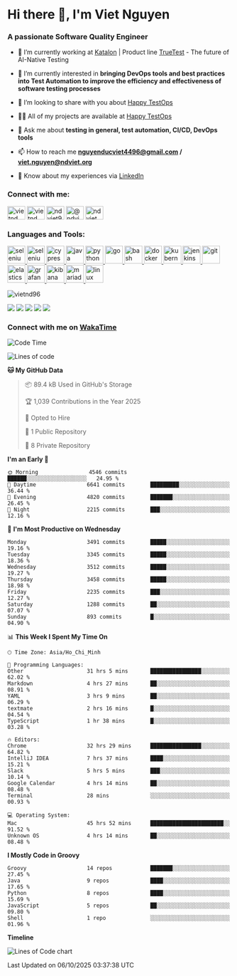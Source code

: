 <h1 align="left">Hi there 👋, I'm Viet Nguyen</h1>
<h3 align="left">A passionate Software Quality Engineer</h3>

- 🔭 I’m currently working at [Katalon](https://katalon.com/) | Product line [TrueTest](https://katalon.com/truetest) - The future of AI-Native Testing

- 🌱 I’m currently interested in **bringing DevOps tools and best practices into Test Automation to improve the
  efficiency and effectiveness of software testing processes**

- 👯 I’m looking to share with you about [Happy TestOps](https://github.com/ndviet)

- 👨‍💻 All of my projects are available at [Happy TestOps](https://github.com/ndviet)

- 💬 Ask me about **testing in general, test automation, CI/CD, DevOps tools**

- 📫 How to reach me **nguyenducviet4496@gmail.com / viet.nguyen@ndviet.org**

- 📄 Know about my experiences via [LinkedIn](https://www.linkedin.com/in/vietnd96/)

<h3 align="left">Connect with me:</h3>
<p align="left">
<a href="https://linkedin.com/in/vietnd96" target="blank"><img align="center" src="https://raw.githubusercontent.com/rahuldkjain/github-profile-readme-generator/master/src/images/icons/Social/linked-in-alt.svg" alt="vietnd" height="30" width="40" /></a>
<a href="https://fb.com/vietnd96" target="blank"><img align="center" src="https://raw.githubusercontent.com/rahuldkjain/github-profile-readme-generator/master/src/images/icons/Social/facebook.svg" alt="vietnd" height="30" width="40" /></a>
<a href="https://instagram.com/vietnd96" target="blank"><img align="center" src="https://raw.githubusercontent.com/rahuldkjain/github-profile-readme-generator/master/src/images/icons/Social/instagram.svg" alt="ndviet96" height="30" width="40" /></a>
<a href="https://medium.com/@ndviet" target="blank"><img align="center" src="https://raw.githubusercontent.com/rahuldkjain/github-profile-readme-generator/master/src/images/icons/Social/medium.svg" alt="@ndviet" height="30" width="40" /></a>
<a href="https://dev.to/ndviet" target="blank"><img align="center" src="https://raw.githubusercontent.com/rahuldkjain/github-profile-readme-generator/master/src/images/icons/Social/devto.svg" alt="ndviet" height="30" width="40" /></a>
</p>

<h3 align="left">Languages and Tools:</h3>
<p align="left">  
  <a href="https://www.selenium.dev" target="_blank" rel="noreferrer"> <img src="https://raw.githubusercontent.com/SeleniumHQ/docker-selenium/trunk/logo.png" alt="selenium" width="40" height="40"/> </a> 
  <a href="https://playwright.dev" target="_blank" rel="noreferrer"> <img src="https://playwright.dev/img/playwright-logo.svg" alt="selenium" width="40" height="40"/> </a>  
  <a href="https://www.cypress.io" target="_blank" rel="noreferrer"> <img src="https://avatars.githubusercontent.com/u/8908513" alt="cypress" width="40" height="40"/> </a> 
  <a href="https://www.java.com" target="_blank" rel="noreferrer"> <img src="https://raw.githubusercontent.com/devicons/devicon/master/icons/java/java-original.svg" alt="java" width="40" height="40"/> </a>
  <a href="https://www.python.org" target="_blank" rel="noreferrer"> <img src="https://raw.githubusercontent.com/devicons/devicon/master/icons/python/python-original.svg" alt="python" width="40" height="40"/> </a>
  <a href="https://golang.org" target="_blank" rel="noreferrer"> <img src="https://raw.githubusercontent.com/devicons/devicon/master/icons/go/go-original.svg" alt="go" width="40" height="40"/> </a> 
  <a href="https://www.gnu.org/software/bash/" target="_blank" rel="noreferrer"> <img src="https://www.vectorlogo.zone/logos/gnu_bash/gnu_bash-icon.svg" alt="bash" width="40" height="40"/> </a>
  <a href="https://www.docker.com/" target="_blank" rel="noreferrer"> <img src="https://raw.githubusercontent.com/devicons/devicon/master/icons/docker/docker-original-wordmark.svg" alt="docker" width="40" height="40"/> </a>  
  <a href="https://kubernetes.io" target="_blank" rel="noreferrer"> <img src="https://www.vectorlogo.zone/logos/kubernetes/kubernetes-icon.svg" alt="kubernetes" width="40" height="40"/> </a>  
  <a href="https://www.jenkins.io" target="_blank" rel="noreferrer"> <img src="https://www.vectorlogo.zone/logos/jenkins/jenkins-icon.svg" alt="jenkins" width="40" height="40"/> </a> 
  <a href="https://git-scm.com/" target="_blank" rel="noreferrer"> <img src="https://www.vectorlogo.zone/logos/git-scm/git-scm-icon.svg" alt="git" width="40" height="40"/> </a> 
  <a href="https://www.elastic.co" target="_blank" rel="noreferrer"> <img src="https://www.vectorlogo.zone/logos/elastic/elastic-icon.svg" alt="elasticsearch" width="40" height="40"/> </a> 
  <a href="https://grafana.com" target="_blank" rel="noreferrer"> <img src="https://www.vectorlogo.zone/logos/grafana/grafana-icon.svg" alt="grafana" width="40" height="40"/> </a> 
  <a href="https://www.elastic.co/kibana" target="_blank" rel="noreferrer"> <img src="https://www.vectorlogo.zone/logos/elasticco_kibana/elasticco_kibana-icon.svg" alt="kibana" width="40" height="40"/> </a>
  <a href="https://mariadb.org/" target="_blank" rel="noreferrer"> <img src="https://www.vectorlogo.zone/logos/mariadb/mariadb-icon.svg" alt="mariadb" width="40" height="40"/> </a> 
  <a href="https://www.linux.org/" target="_blank" rel="noreferrer"> <img src="https://raw.githubusercontent.com/devicons/devicon/master/icons/linux/linux-original.svg" alt="linux" width="40" height="40"/> </a> 
</p>

<p align="left"> <img src="https://komarev.com/ghpvc/?username=vietnd96&label=GitHub%20Profile%20Views&color=0e75b6&style=flat" alt="vietnd96" /> </p>

[![](https://raw.githubusercontent.com/vietnd96/vietnd96/main/profile-summary-card-output/github/0-profile-details.svg)](#)
[![](https://raw.githubusercontent.com/vietnd96/vietnd96/main/profile-summary-card-output/github/1-repos-per-language.svg)](#)
[![](https://raw.githubusercontent.com/vietnd96/vietnd96/main/profile-summary-card-output/github/2-most-commit-language.svg)](#)
[![](https://raw.githubusercontent.com/vietnd96/vietnd96/main/profile-summary-card-output/github/3-stats.svg)](#)
[![](https://raw.githubusercontent.com/vietnd96/vietnd96/main/profile-summary-card-output/github/4-productive-time.svg)](#)

<h3 align="left">Connect with me on <a href="https://wakatime.com/@vietnd96" target="_blank" rel="noreferrer">
WakaTime</a> </h3>

<!--START_SECTION:waka-->
![Code Time](http://img.shields.io/badge/Code%20Time-3%2C645%20hrs%2028%20mins-blue)

![Lines of code](https://img.shields.io/badge/From%20Hello%20World%20I%27ve%20Written-8.1%20million%20lines%20of%20code-blue)

**🐱 My GitHub Data** 

> 📦 89.4 kB Used in GitHub's Storage 
 > 
> 🏆 1,039 Contributions in the Year 2025
 > 
> 💼 Opted to Hire
 > 
> 📜 1 Public Repository 
 > 
> 🔑 8 Private Repository 
 > 
**I'm an Early 🐤** 

```text
🌞 Morning                4546 commits        ██████░░░░░░░░░░░░░░░░░░░   24.95 % 
🌆 Daytime                6641 commits        █████████░░░░░░░░░░░░░░░░   36.44 % 
🌃 Evening                4820 commits        ███████░░░░░░░░░░░░░░░░░░   26.45 % 
🌙 Night                  2215 commits        ███░░░░░░░░░░░░░░░░░░░░░░   12.16 % 
```
📅 **I'm Most Productive on Wednesday** 

```text
Monday                   3491 commits        █████░░░░░░░░░░░░░░░░░░░░   19.16 % 
Tuesday                  3345 commits        █████░░░░░░░░░░░░░░░░░░░░   18.36 % 
Wednesday                3512 commits        █████░░░░░░░░░░░░░░░░░░░░   19.27 % 
Thursday                 3458 commits        █████░░░░░░░░░░░░░░░░░░░░   18.98 % 
Friday                   2235 commits        ███░░░░░░░░░░░░░░░░░░░░░░   12.27 % 
Saturday                 1288 commits        ██░░░░░░░░░░░░░░░░░░░░░░░   07.07 % 
Sunday                   893 commits         █░░░░░░░░░░░░░░░░░░░░░░░░   04.90 % 
```


📊 **This Week I Spent My Time On** 

```text
🕑︎ Time Zone: Asia/Ho_Chi_Minh

💬 Programming Languages: 
Other                    31 hrs 5 mins       ████████████████░░░░░░░░░   62.02 % 
Markdown                 4 hrs 27 mins       ██░░░░░░░░░░░░░░░░░░░░░░░   08.91 % 
YAML                     3 hrs 9 mins        ██░░░░░░░░░░░░░░░░░░░░░░░   06.29 % 
textmate                 2 hrs 16 mins       █░░░░░░░░░░░░░░░░░░░░░░░░   04.54 % 
TypeScript               1 hr 38 mins        █░░░░░░░░░░░░░░░░░░░░░░░░   03.28 % 

🔥 Editors: 
Chrome                   32 hrs 29 mins      ████████████████░░░░░░░░░   64.82 % 
IntelliJ IDEA            7 hrs 37 mins       ████░░░░░░░░░░░░░░░░░░░░░   15.21 % 
Slack                    5 hrs 5 mins        ███░░░░░░░░░░░░░░░░░░░░░░   10.14 % 
Google Calendar          4 hrs 14 mins       ██░░░░░░░░░░░░░░░░░░░░░░░   08.48 % 
Terminal                 28 mins             ░░░░░░░░░░░░░░░░░░░░░░░░░   00.93 % 

💻 Operating System: 
Mac                      45 hrs 52 mins      ███████████████████████░░   91.52 % 
Unknown OS               4 hrs 14 mins       ██░░░░░░░░░░░░░░░░░░░░░░░   08.48 % 
```

**I Mostly Code in Groovy** 

```text
Groovy                   14 repos            ███████░░░░░░░░░░░░░░░░░░   27.45 % 
Java                     9 repos             ████░░░░░░░░░░░░░░░░░░░░░   17.65 % 
Python                   8 repos             ████░░░░░░░░░░░░░░░░░░░░░   15.69 % 
JavaScript               5 repos             ██░░░░░░░░░░░░░░░░░░░░░░░   09.80 % 
Shell                    1 repo              ░░░░░░░░░░░░░░░░░░░░░░░░░   01.96 % 
```



**Timeline**

![Lines of Code chart](https://raw.githubusercontent.com/VietND96/VietND96/main/assets/bar_graph.png)


 Last Updated on 06/10/2025 03:37:38 UTC
<!--END_SECTION:waka-->
